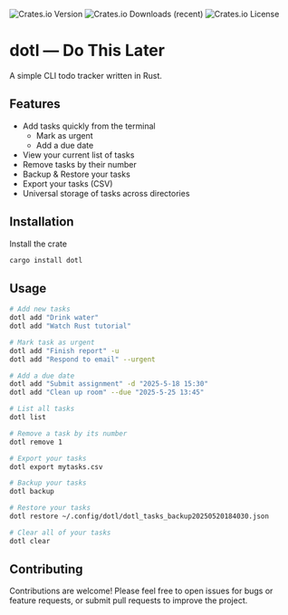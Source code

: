 ![Crates.io Version](https://img.shields.io/crates/v/dotl?style=for-the-badge&labelColor=%23000000)
![Crates.io Downloads (recent)](https://img.shields.io/crates/dr/dotl?style=for-the-badge&labelColor=%23000000)
![Crates.io License](https://img.shields.io/crates/l/dotl?style=for-the-badge&labelColor=%23000000)

# dotl — Do This Later

A simple CLI todo tracker written in Rust.

## Features

* Add tasks quickly from the terminal
  * Mark as urgent
  * Add a due date
* View your current list of tasks
* Remove tasks by their number
* Backup & Restore your tasks
* Export your tasks (CSV)
* Universal storage of tasks across directories

## Installation

Install the crate

```bash
cargo install dotl
```

## Usage

```bash
# Add new tasks
dotl add "Drink water"
dotl add "Watch Rust tutorial"

# Mark task as urgent
dotl add "Finish report" -u
dotl add "Respond to email" --urgent

# Add a due date
dotl add "Submit assignment" -d "2025-5-18 15:30"
dotl add "Clean up room" --due "2025-5-25 13:45"

# List all tasks
dotl list

# Remove a task by its number
dotl remove 1

# Export your tasks
dotl export mytasks.csv

# Backup your tasks
dotl backup

# Restore your tasks
dotl restore ~/.config/dotl/dotl_tasks_backup20250520184030.json

# Clear all of your tasks
dotl clear
```

## Contributing

Contributions are welcome! Please feel free to open issues for bugs or feature requests,
or submit pull requests to improve the project.
